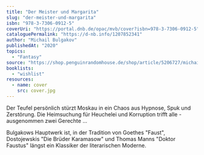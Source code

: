 ```yaml
---
title: "Der Meister und Margarita"
slug: "der-meister-und-margarita"
isbn: "978-3-7306-0912-5"
coverUri: "https://portal.dnb.de/opac/mvb/cover?isbn=978-3-7306-0912-5"
cataloguePermalink: "https://d-nb.info/1207852341"
author: "Michail Bulgakov"
publishedAt: "2020"
topics:
  - "Fantasy"
source: "https://shop.penguinrandomhouse.de/shop/article/5206727/michail_bulgakow_der_meister_und_margarita.html?source=42754145"
booklists:
  - "wishlist"
resources:
  - name: cover
    src: cover.jpg
---
```

Der Teufel persönlich stürzt Moskau in ein Chaos aus Hypnose, Spuk und 
Zerstörung. Die Heimsuchung für Heuchelei und Korruption trifft alle - 
ausgenommen zwei Gerechte ...

Bulgakows Hauptwerk ist, in der Tradition von Goethes "Faust", Dostojewskis 
"Die Brüder Karamasow" und Thomas Manns "Doktor Faustus" längst ein Klassiker 
der literarischen Moderne.